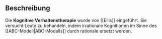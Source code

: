 ## Beschreibung
Die **Kognitive Verhaltenstherapie** wurde von [[Ellis]] eingeführt. Sie versucht Leute zu behandeln, indem irrationale Kognitionen im Sinne des [[ABC-Modell|ABC-Modells]] durch rationale ersetzt werden.